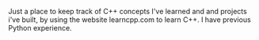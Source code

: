 Just a place to keep track of C++ concepts I've learned and and projects i've built, by using the website learncpp.com to learn
C++. I have previous Python experience.
